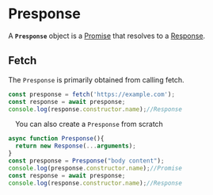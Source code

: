 
# Presponse

A **`Presponse`** object is a [Promise](/en-US/docs/Web/JavaScript/Reference/Global_Objects/Promise) that resolves to a [Response](/en-US/docs/Web/API/Response).

## Fetch

The `Presponse` is primarily obtained from calling fetch.

```js
const presponse = fetch('https://example.com');
const response = await presponse;
console.log(response.constructor.name);//Response
```
⠀
You can also create a `Presponse` from scratch

```js
async function Presponse(){
  return new Response(...arguments);
}
const presponse = Presponse("body content");
console.log(presponse.constructor.name);//Promise
const response = await presponse;
console.log(response.constructor.name);//Response
```
